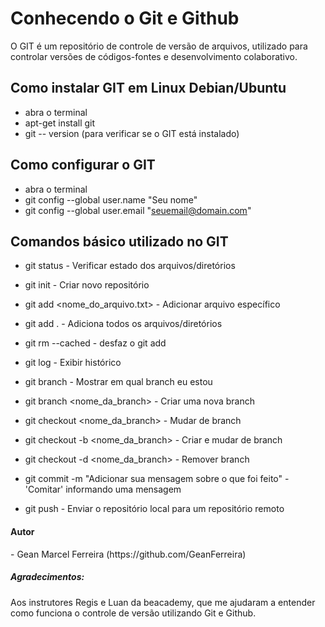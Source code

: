 # Conhecendo o Git e Github
 O GIT é um repositório de controle de versão de arquivos, utilizado para controlar versões de códigos-fontes e desenvolvimento colaborativo.
 
## Como instalar GIT em Linux Debian/Ubuntu
  - abra o terminal
  - apt-get install git
  - git -- version (para verificar se o GIT está instalado)
 
## Como configurar o GIT
  - abra o terminal
  - git config --global user.name "Seu nome"
  - git config --global user.email "seuemail@domain.com"
 
  
## Comandos básico utilizado no GIT
 + git status - Verificar estado dos arquivos/diretórios
 + git init - Criar novo repositório
 + git add <nome_do_arquivo.txt> - Adicionar arquivo específico
 + git add . - Adiciona todos os arquivos/diretórios
 + git rm --cached - desfaz o git add <arquivo>
 + git log - Exibir histórico
  
 + git branch - Mostrar em qual branch eu estou
 + git branch <nome_da_branch> - Criar uma nova branch
 + git checkout <nome_da_branch> - Mudar de branch
 + git checkout -b <nome_da_branch> - Criar e mudar de branch
 + git checkout -d <nome_da_branch> - Remover branch
 + git commit -m "Adicionar sua mensagem sobre o que foi feito" - 'Comitar' informando uma mensagem
 + git push - Enviar o repositório local para um repositório remoto
  
  
 <h4>Autor</h4>
  - Gean Marcel Ferreira (https://github.com/GeanFerreira)
  
 <h5>Agradecimentos:</h5>
  Aos instrutores Regis e Luan da beacademy, que me ajudaram a entender como funciona o controle de versão utilizando Git e Github.
